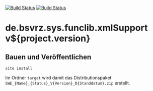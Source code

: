 [![Build Status](https://travis-ci.org/datenverteiler/de.bsvrz.sys.funclib.xmlSupport.svg?branch=develop)](https://travis-ci.org/datenverteiler/de.bsvrz.sys.funclib.xmlSupport)
[![Build Status](https://api.bintray.com/packages/datenverteiler/maven/de.bsvrz.sys.funclib.xmlSupport/images/download.svg)](https://bintray.com/datenverteiler/maven/de.bsvrz.sys.funclib.xmlSupport)

de.bsvrz.sys.funclib.xmlSupport v${project.version}
======================================


Bauen und Veröffentlichen
-------------------------

    site install

Im Ordner `target` wird damit das Distributionspaket
`SWE_{Name}_{Status}_V{Version}_D{Standdatum}.zip` erstellt.
